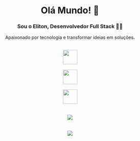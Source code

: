<div align='center'>
  
# Olá Mundo! 👋 

### Sou o Eliton, Desenvolvedor Full Stack 👨‍💻

Apaixonado por tecnologia e transformar ideias em soluções.

<br>
<div>
  <img style='height: 45px' src="https://skillicons.dev/icons?i=typescript,javascript,py,html,css&theme=dark" />
</div>
<br>
<div>
<img style='height: 45px' src="https://skillicons.dev/icons?i=react,tailwind,next,nest,postgres,mysql,mongo&theme=dark" />
</div>
<br>
<div>
<img style='height: 45px' src="https://skillicons.dev/icons?i=docker,linux,bash,git&theme=dark" />
</div>
<br>
<br>

<img align='center' style='max-width: 500px' src="https://github-readme-stats-sigma-five.vercel.app/api/top-langs/?username=elitonrosa&theme=dark&show_icons=true&line_height=40&hide=sass&count_private=true&bg_color=0d1117" />
<br>
<br>
<br>


<img align='center' style='max-width: 500px' src="https://github-readme-stats-sigma-five.vercel.app/api?username=elitonrosa&theme=dark&count_private=true&bg_color=0d1117"/>

</div>
